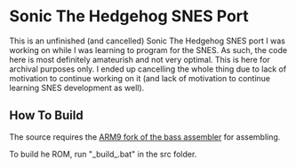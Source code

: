 # Sonic The Hedgehog SNES Port

This is an unfinished (and cancelled) Sonic The Hedgehog SNES port I was working on while I was learning to program for the SNES. As such, the code here 
is most definitely amateurish and not very optimal. This is here for archival purposes only. I ended up cancelling the whole thing due to lack of motivation 
to continue working on it (and lack of motivation to continue learning SNES development as well).

## How To Build

The source requires the [ARM9 fork of the bass assembler](https://github.com/ARM9/bass) for assembling.

To build he ROM, run "\_build\_.bat" in the src folder.
